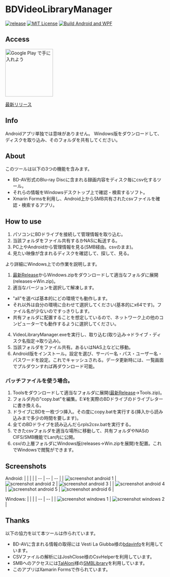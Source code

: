 # BDVideoLibraryManager
[![release](https://img.shields.io/github/v/release/kurema/BDVideoLibraryManager)](https://github.com/kurema/BDVideoLibraryManager/releases/latest)
[![MIT License](http://img.shields.io/badge/license-MIT-brightgreen.svg)](LICENSE)
[![Build Android and WPF](https://github.com/kurema/BDVideoLibraryManager/actions/workflows/build.yml/badge.svg)](https://github.com/kurema/BDVideoLibraryManager/actions/workflows/build.yml)

## Access
<a href='https://play.google.com/store/apps/details?id=com.github.kurema.BDVideoLibraryManager&utm_source=github&utm_campaign=GitHub_Readme&pcampaignid=pcampaignidMKT-Other-global-all-co-prtnr-py-PartBadge-Mar2515-1'><img alt='Google Play で手に入れよう' src='https://play.google.com/intl/ja/badges/static/images/badges/ja_badge_web_generic.png' style='width:150px;'/></a>

[最新リリース](https://github.com/kurema/BDVideoLibraryManager/releases/latest)

## Info
Androidアプリ単独では意味がありません。
Windows版をダウンロードして、ディスクを取り込み、そのフォルダを共有してください。

## About
このツールは以下の3つの機能を含みます。
* BD-AV形式のBlu-ray Discに含まれる録画内容をディスク毎にcsv化するツール。
* それらの情報をWindowsデスクトップ上で確認・検索するソフト。
* Xmarin Formsを利用し、Android上からSMB共有されたcsvファイルを確認・検索するアプリ。

## How to use
1. パソコンにBDドライブを接続して管理情報を取り込む。
2. 当該フォルダをファイル共有するかNASに転送する。
3. PC上やAndroidから管理情報を見る(SMB経由。csvのまま)。
4. 見たい映像が含まれるディスクを確認して、探して、見る。

より詳細にWindows上での作業を説明します。

1. [最新Release](https://github.com/kurema/BDVideoLibraryManager/releases/latest)からWindows.zipをダウンロードして適当なフォルダに展開(releases→Win.zip)。
2. 適当なバージョンを選択して解凍します。
  * "all"を選べば基本的にどの環境でも動作します。
  * それ以外は自分の環境に合わせて選択してください(基本的にx64です)。ファイル名が少ないのですっきりします。
  * 共有フォルダに配置することを想定しているので、ネットワーク上の他のコンピューターでも動作するように選択してください。
4. VideoLibraryManager.exeを実行し、取り込む(取り込み→ドライブ・ディスク名指定→取り込み)。
5. 当該フォルダをファイル共有。あるいはNAS上などに移動。
6. Android版をインストール。設定を選び、サーバー名・パス・ユーザー名・パスワードを設定。これでキャッシュされる。データ更新時には、一覧画面でプルダウンすれば再ダウンロード可能。

### バッチファイルを使う場合。

1. Toolsをダウンロードして適当なフォルダに展開([最新Release](https://github.com/kurema/BDVideoLibraryManager/releases/latest)→Tools.zip)。
2. フォルダ内の"copy.bat"を編集。E:¥を実際のBDドライブのドライブレターに書き換える。
3. ドライブにBDを一枚づつ挿入。その度にcopy.batを実行する(挿入から読み込みまで多少の時間を要します)。
4. 全てのBDドライブを読み込んだらrpls2csv.batを実行する。
5. できたcsvフォルダを適当な場所に移動して、共有フォルダやNASのCIFS/SMB機能でLan内に公開。
6. csv/の上層フォルダにWindows版(releases→Win.zipを展開)を配置。これでWindowsで閲覧ができます。

## Screenshots
Android:
| | | |
| -- | -- | -- |
| ![screenshot android 1](res/screenshot/01.png) | ![screenshot android 2](res/screenshot/tutorial03.png) | ![screenshot android 3](res/screenshot/07.png) |
| ![screenshot android 4](res/screenshot/04.png) | ![screenshot android 5](res/screenshot/05.png) | ![screenshot android 6](res/screenshot/06.png) |

Windows:
| | |
| -- | -- |
| ![screenshot windows 1](res/screenshot/desktop01.png) | ![screenshot windows 2](res/screenshot/desktop02.png) |


## Thanks
以下の協力を以て本ツールは作られています。
* BD-AVに含まれる情報の取得には Vesti La Giubba様の[bdavinfo](http://saysaysay.net/bdavtool/bdavinfo)を利用しています。
* CSVファイルの解析にはJoshClose様のCsvHelperを利用しています。
* SMBへのアクセスには[TalAloni](https://github.com/TalAloni/)様の[SMBLibrary](https://github.com/TalAloni/SMBLibrary)を利用しています。
* このアプリはXamarin Formsで作られています。

